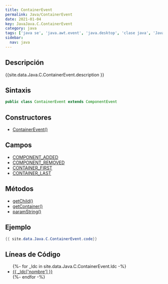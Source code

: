 ```yaml
---
title: ContainerEvent
permalink: Java/ContainerEvent
date: 2021-01-04
key: JavaJava.C.ContainerEvent
category: java
tags: ['java se', 'java.awt.event', 'java.desktop', 'clase java', 'Java 1.1']
sidebar: 
  nav: java
---
```


## Descripción
{{site.data.Java.C.ContainerEvent.description }}

## Sintaxis
~~~java
public class ContainerEvent extends ComponentEvent
~~~

## Constructores
* [ContainerEvent()](/Java/ContainerEvent/ContainerEvent/)

## Campos
* [COMPONENT_ADDED](/Java/ContainerEvent/COMPONENT_ADDED)
* [COMPONENT_REMOVED](/Java/ContainerEvent/COMPONENT_REMOVED)
* [CONTAINER_FIRST](/Java/ContainerEvent/CONTAINER_FIRST)
* [CONTAINER_LAST](/Java/ContainerEvent/CONTAINER_LAST)

## Métodos
* [getChild()](/Java/ContainerEvent/getChild)
* [getContainer()](/Java/ContainerEvent/getContainer)
* [paramString()](/Java/ContainerEvent/paramString)

## Ejemplo
~~~java
{{ site.data.Java.C.ContainerEvent.code}}
~~~

## Líneas de Código
<ul>
{%- for _ldc in site.data.Java.C.ContainerEvent.ldc -%}
   <li>
       <a href="{{_ldc['url'] }}">{{ _ldc['nombre'] }}</a>
   </li>
{%- endfor -%}
</ul>
